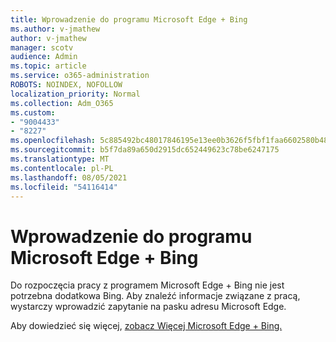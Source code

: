 ```yaml
---
title: Wprowadzenie do programu Microsoft Edge + Bing
ms.author: v-jmathew
author: v-jmathew
manager: scotv
audience: Admin
ms.topic: article
ms.service: o365-administration
ROBOTS: NOINDEX, NOFOLLOW
localization_priority: Normal
ms.collection: Adm_O365
ms.custom:
- "9004433"
- "8227"
ms.openlocfilehash: 5c885492bc48017846195e13ee0b3626f5fbf1faa6602580b487141a6d21df9d
ms.sourcegitcommit: b5f7da89a650d2915dc652449623c78be6247175
ms.translationtype: MT
ms.contentlocale: pl-PL
ms.lasthandoff: 08/05/2021
ms.locfileid: "54116414"
---
```

# <a name="get-started-with-microsoft-edge--bing"></a>Wprowadzenie do programu Microsoft Edge + Bing

Do rozpoczęcia pracy z programem Microsoft Edge + Bing nie jest potrzebna dodatkowa Bing. Aby znaleźć informacje związane z pracą, wystarczy wprowadzić zapytanie na pasku adresu Microsoft Edge.

Aby dowiedzieć się więcej, [zobacz Więcej Microsoft Edge + Bing.](https://go.microsoft.com/fwlink/?linkid=2152963)
